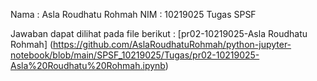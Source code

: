 Nama : Asla Roudhatu Rohmah
NIM : 10219025
Tugas SPSF

Jawaban dapat dilihat pada file berikut :
[pr02-10219025-Asla Roudhatu Rohmah] (https://github.com/AslaRoudhatuRohmah/python-jupyter-notebook/blob/main/SPSF_10219025/Tugas/pr02-10219025-Asla%20Roudhatu%20Rohmah.ipynb)
